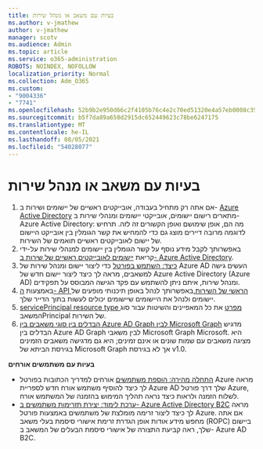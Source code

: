 ```yaml
---
title: בעיות עם משאב או מנהל שירות
ms.author: v-jmathew
author: v-jmathew
manager: scotv
ms.audience: Admin
ms.topic: article
ms.service: o365-administration
ROBOTS: NOINDEX, NOFOLLOW
localization_priority: Normal
ms.collection: Adm_O365
ms.custom:
- "9004336"
- "7741"
ms.openlocfilehash: 52b9b2e950d66c2f4105b76c4e2c70ed51320e4a57eb0008c353a9587fcc6510
ms.sourcegitcommit: b5f7da89a650d2915dc652449623c78be6247175
ms.translationtype: MT
ms.contentlocale: he-IL
ms.lasthandoff: 08/05/2021
ms.locfileid: "54028077"
---
```

# <a name="issues-with-a-resource-or-service-principal"></a>בעיות עם משאב או מנהל שירות

1. אם אתה רק מתחיל בעבודה, אובייקטים ראשיים של יישומים ושירות ב- [Azure Active Directory](https://docs.microsoft.com/azure/active-directory/develop/app-objects-and-service-principals) מתארים רישום יישומים, אובייקטי יישומים ומנהלי שירות ב- Azure Active Directory: מה הם, אופן שימושם ואופן הקשורים זה לזה. תרחיש לדוגמה מרובה דיירים מוצג גם כדי להמחיש את קשר הגומלין בין אובייקט היישום של יישום לאובייקטים ראשיים תואמים של השירות.
2. באפשרותך לקבל מידע נוסף על קשר הגומלין בין יישומים למנהלי שירות על-ידי קריאת [יישומים לאובייקטים ראשיים של שירות ב- Azure Active Directory](https://docs.microsoft.com/azure/active-directory/develop/app-objects-and-service-principals).
3. [כיצד: השתמש בפורטל](https://docs.microsoft.com/azure/active-directory/develop/howto-create-service-principal-portal) כדי ליצור יישום ומנהל שירות של Azure AD העשים גישה למשאבים, מראה לך כיצד ליצור יישום חדש של Azure Active Directory (Azure AD) ומנהל שירות, איתם ניתן להשתמש עם פקד הגישה המבוסס על תפקידים.
4. באמצעות [ה- API הראשי של השירות,](https://docs.microsoft.com/graph/api/resources/serviceprincipal)באפשרותך לנהל באופן תיכנותי מופעים של יישומים ולנהל את היישומים שיישומים יכולים לעשות בתוך הדייר שלך.
5. [servicePrincipal resource type מפרט](https://docs.microsoft.com/graph/api/resources/serviceprincipal) את כל המאפיינים והשיטות עבור סוג המשאבPrincipal של השירות.
6. [הבדלים בין סוגי משאבים בין Azure AD Graph לבין Microsoft Graph](https://docs.microsoft.com/graph/migrate-azure-ad-graph-resource-differences) מדגיש הבדלים בין Azure AD Graph לבין משאבי Microsoft Graph Microsoft. היא מציגה משאבים עם שמות שונים או אינם זמינים; היא גם מדגישה משאבים הזמינים בגירסת הביתא של Microsoft Graph אך לא בגירסת v1.0.

**בעיות עם משתמשים אורחים**

- [התחלה מהירה: הוספת משתמשים](https://docs.microsoft.com/azure/active-directory/external-identities/b2b-quickstart-add-guest-users-portal#prerequisites) אורחים למדריך הכתובות בפורטל Azure מראה לך כיצד להוסיף משתמש אורח חדש לספריית Azure AD שלך דרך פורטל Azure, לשלוח הזמנה ולראות כיצד נראה תהליך המימוש בהזמנה של המשתמש אורח.
- [ערכת לימוד: יצירת תזרימות משתמשים ב- Azure Active Directory B2C](https://docs.microsoft.com/azure/active-directory-b2c/tutorial-create-user-flows) מראה לך כיצד ליצור זרימה מומלצת של משתמשים באמצעות פורטל Azure. אם אתה מחפש מידע אודות אופן הגדרת זרימת אישורי סיסמת בעלי משאב (ROPC) ביישום שלך, ראה קביעת התצורה של אישורי סיסמת הבעלים של המשאב ב- Azure AD B2C.
